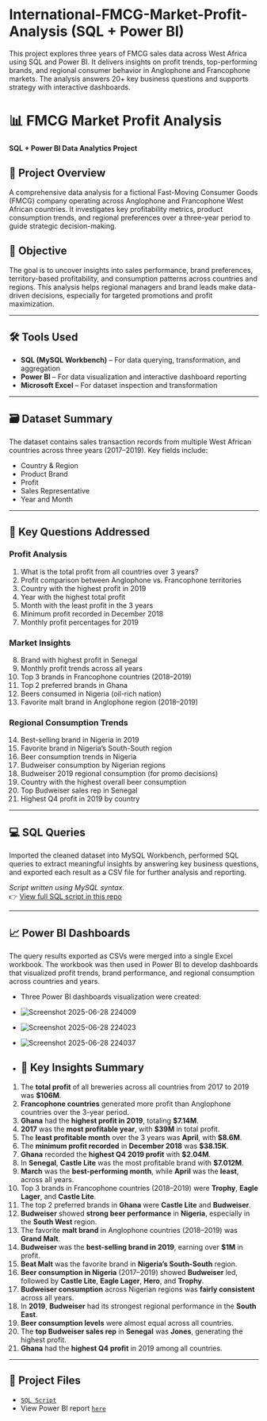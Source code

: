 # International-FMCG-Market-Profit-Analysis (SQL + Power BI)
This project explores three years of FMCG sales data across West Africa using SQL and Power BI. It delivers insights on profit trends, top-performing brands, and regional consumer behavior in Anglophone and Francophone markets. The analysis answers 20+ key business questions and supports strategy with interactive dashboards.

# 📊 FMCG Market Profit Analysis

**SQL + Power BI Data Analytics Project**

## 🧩 Project Overview  
A comprehensive data analysis for a fictional Fast-Moving Consumer Goods (FMCG) company operating across Anglophone and Francophone West African countries. It investigates key profitability metrics, product consumption trends, and regional preferences over a three-year period to guide strategic decision-making.

## 🎯 Objective  
The goal is to uncover insights into sales performance, brand preferences, territory-based profitability, and consumption patterns across countries and regions. This analysis helps regional managers and brand leads make data-driven decisions, especially for targeted promotions and profit maximization.

---

## 🛠 Tools Used  
- **SQL (MySQL Workbench)** – For data querying, transformation, and aggregation  
- **Power BI** – For data visualization and interactive dashboard reporting  
- **Microsoft Excel** – For dataset inspection and transformation

---

## 🗃 Dataset Summary  
The dataset contains sales transaction records from multiple West African countries across three years (2017–2019). Key fields include:  
- Country & Region  
- Product Brand  
- Profit  
- Sales Representative  
- Year and Month  

---

## 📌 Key Questions Addressed  
### Profit Analysis  
1. What is the total profit from all countries over 3 years?  
2. Profit comparison between Anglophone vs. Francophone territories  
3. Country with the highest profit in 2019  
4. Year with the highest total profit  
5. Month with the least profit in the 3 years  
6. Minimum profit recorded in December 2018  
7. Monthly profit percentages for 2019  

### Market Insights  
8. Brand with highest profit in Senegal  
9. Monthly profit trends across all years  
10. Top 3 brands in Francophone countries (2018–2019)  
11. Top 2 preferred brands in Ghana  
12. Beers consumed in Nigeria (oil-rich nation)  
13. Favorite malt brand in Anglophone region (2018–2019)  

### Regional Consumption Trends  
14. Best-selling brand in Nigeria in 2019  
15. Favorite brand in Nigeria’s South-South region  
16. Beer consumption trends in Nigeria  
17. Budweiser consumption by Nigerian regions  
18. Budweiser 2019 regional consumption (for promo decisions)  
19. Country with the highest overall beer consumption  
20. Top Budweiser sales rep in Senegal  
21. Highest Q4 profit in 2019 by country 

---

## 💻 SQL Queries  
Imported the cleaned dataset into MySQL Workbench, performed SQL queries to extract meaningful insights by answering key business questions, and exported each result as a CSV file for further analysis and reporting.

*Script written using MySQL syntax.*  
👉 [View full SQL script in this repo](https://github.com/AhnieP/International-FMCG-Market-Profit-Analysis/blob/main/PAUL%20ANNA%20SQL%20DAP%20PROJECT%20SCRIPT.sql)

---

## 📈 Power BI Dashboards  
The query results exported as CSVs were merged into a single Excel workbook. The workbook was then used in Power BI to develop dashboards that visualized profit trends, brand performance, and regional consumption across countries and years.

- Three Power BI dashboards visualization were created:  

- ![Screenshot 2025-06-28 224009](https://github.com/user-attachments/assets/bc65a4f9-27d3-45be-974a-2e3eaedd086b)
- ![Screenshot 2025-06-28 224023](https://github.com/user-attachments/assets/cb8a39e5-643a-480f-a32e-0619ed479f63)
- ![Screenshot 2025-06-28 224037](https://github.com/user-attachments/assets/f3df7cf3-39c9-4592-8337-573f78e6df3a)


- ## 📌 Key Insights Summary 

1. The **total profit** of all breweries across all countries from 2017 to 2019 was **$106M**.
2. **Francophone countries** generated more profit than Anglophone countries over the 3-year period.
3. **Ghana** had the **highest profit in 2019**, totaling **$7.14M**.
4. **2017** was the **most profitable year**, with **$39M** in total profit.
5. The **least profitable month** over the 3 years was **April**, with **$8.6M**.
6. The **minimum profit recorded** in **December 2018** was **$38.15K**.
7. **Ghana** recorded the **highest Q4 2019 profit** with **$2.04M**.
8. In **Senegal**, **Castle Lite** was the most profitable brand with **$7.012M**.
9. **March** was the **best-performing month**, while **April** was the **least**, across all years.
10. Top 3 brands in Francophone countries (2018–2019) were **Trophy**, **Eagle Lager**, and **Castle Lite**.
11. The top 2 preferred brands in **Ghana** were **Castle Lite** and **Budweiser**.
12. **Budweiser** showed **strong beer performance** in **Nigeria**, especially in the **South West** region.
13. The favorite **malt brand** in Anglophone countries (2018–2019) was **Grand Malt**.
14. **Budweiser** was the **best-selling brand in 2019**, earning over **$1M** in profit.
15. **Beat Malt** was the favorite brand in **Nigeria’s South-South** region.
16. **Beer consumption in Nigeria** (2017–2019) showed **Budweiser** led, followed by **Castle Lite**, **Eagle Lager**, **Hero**, and **Trophy**.
17. **Budweiser consumption** across Nigerian regions was **fairly consistent** across all years.
18. In **2019**, **Budweiser** had its strongest regional performance in the **South East**.
19. **Beer consumption levels** were almost equal across all countries.
20. The **top Budweiser sales rep** in **Senegal** was **Jones**, generating the highest profit.
21. **Ghana** had the **highest Q4 profit** in 2019 among all countries.

---

## 📂 Project Files  
- [`SQL Script`](https://github.com/AhnieP/International-FMCG-Market-Profit-Analysis/blob/main/PAUL%20ANNA%20SQL%20DAP%20PROJECT%20SCRIPT.sql)
- View Power BI report [`here`](https://app.powerbi.com/groups/me/reports/34872d51-ad21-4b28-b570-e17fe9bae225/169eadfcc0d7cd38076d?experience=power-bi)  




